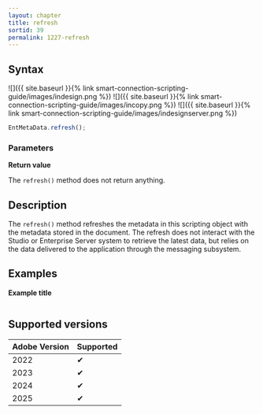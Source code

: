 ```yaml
---
layout: chapter
title: refresh
sortid: 39
permalink: 1227-refresh
---
```


## Syntax

![]({{ site.baseurl }}{% link smart-connection-scripting-guide/images/indesign.png %}) ![]({{ site.baseurl }}{% link smart-connection-scripting-guide/images/incopy.png %}) ![]({{ site.baseurl }}{% link smart-connection-scripting-guide/images/indesignserver.png %})

```javascript
EntMetaData.refresh();
```

### Parameters

**Return value**

The `refresh()` method does not return anything.

## Description

The `refresh()` method refreshes the metadata in this scripting object with the metadata stored in the document. The refresh does not interact with the Studio or Enterprise Server system to retrieve the latest data, but relies on the data delivered to the application through the messaging subsystem.

## Examples

**Example title**

```javascript

```

## Supported versions

| Adobe Version | Supported |
| ------------- | --------- |
| 2022          | ✔         |
| 2023          | ✔         |
| 2024          | ✔         |
| 2025          | ✔         |
